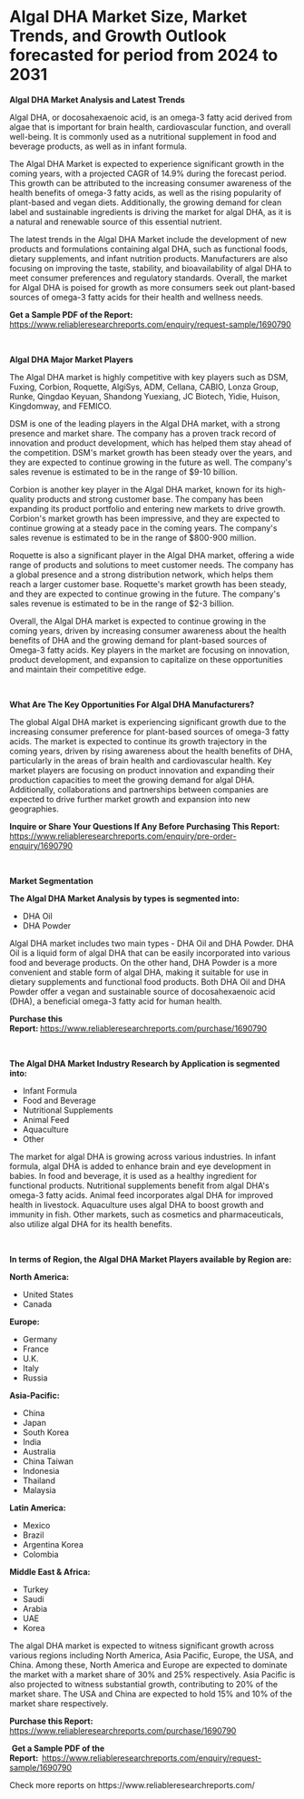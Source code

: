 <p><h1>Algal DHA Market Size, Market Trends, and Growth Outlook forecasted for period from 2024 to 2031</h1></p><p><strong>Algal DHA Market Analysis and Latest Trends</strong></p>
<p><p>Algal DHA, or docosahexaenoic acid, is an omega-3 fatty acid derived from algae that is important for brain health, cardiovascular function, and overall well-being. It is commonly used as a nutritional supplement in food and beverage products, as well as in infant formula.</p><p>The Algal DHA Market is expected to experience significant growth in the coming years, with a projected CAGR of 14.9% during the forecast period. This growth can be attributed to the increasing consumer awareness of the health benefits of omega-3 fatty acids, as well as the rising popularity of plant-based and vegan diets. Additionally, the growing demand for clean label and sustainable ingredients is driving the market for algal DHA, as it is a natural and renewable source of this essential nutrient.</p><p>The latest trends in the Algal DHA Market include the development of new products and formulations containing algal DHA, such as functional foods, dietary supplements, and infant nutrition products. Manufacturers are also focusing on improving the taste, stability, and bioavailability of algal DHA to meet consumer preferences and regulatory standards. Overall, the market for Algal DHA is poised for growth as more consumers seek out plant-based sources of omega-3 fatty acids for their health and wellness needs.</p></p>
<p><strong>Get a Sample PDF of the Report:&nbsp;</strong> <a href="https://www.reliableresearchreports.com/enquiry/request-sample/1690790">https://www.reliableresearchreports.com/enquiry/request-sample/1690790</a></p>
<p>&nbsp;</p>
<p><strong>Algal DHA Major Market Players</strong></p>
<p><p>The Algal DHA market is highly competitive with key players such as DSM, Fuxing, Corbion, Roquette, AlgiSys, ADM, Cellana, CABIO, Lonza Group, Runke, Qingdao Keyuan, Shandong Yuexiang, JC Biotech, Yidie, Huison, Kingdomway, and FEMICO.</p><p>DSM is one of the leading players in the Algal DHA market, with a strong presence and market share. The company has a proven track record of innovation and product development, which has helped them stay ahead of the competition. DSM's market growth has been steady over the years, and they are expected to continue growing in the future as well. The company's sales revenue is estimated to be in the range of $9-10 billion.</p><p>Corbion is another key player in the Algal DHA market, known for its high-quality products and strong customer base. The company has been expanding its product portfolio and entering new markets to drive growth. Corbion's market growth has been impressive, and they are expected to continue growing at a steady pace in the coming years. The company's sales revenue is estimated to be in the range of $800-900 million.</p><p>Roquette is also a significant player in the Algal DHA market, offering a wide range of products and solutions to meet customer needs. The company has a global presence and a strong distribution network, which helps them reach a larger customer base. Roquette's market growth has been steady, and they are expected to continue growing in the future. The company's sales revenue is estimated to be in the range of $2-3 billion.</p><p>Overall, the Algal DHA market is expected to continue growing in the coming years, driven by increasing consumer awareness about the health benefits of DHA and the growing demand for plant-based sources of Omega-3 fatty acids. Key players in the market are focusing on innovation, product development, and expansion to capitalize on these opportunities and maintain their competitive edge.</p></p>
<p>&nbsp;</p>
<p><strong>What Are The Key Opportunities For Algal DHA Manufacturers?</strong></p>
<p><p>The global Algal DHA market is experiencing significant growth due to the increasing consumer preference for plant-based sources of omega-3 fatty acids. The market is expected to continue its growth trajectory in the coming years, driven by rising awareness about the health benefits of DHA, particularly in the areas of brain health and cardiovascular health. Key market players are focusing on product innovation and expanding their production capacities to meet the growing demand for algal DHA. Additionally, collaborations and partnerships between companies are expected to drive further market growth and expansion into new geographies.</p></p>
<p><strong>Inquire or Share Your Questions If Any Before Purchasing This Report:</strong> <a href="https://www.reliableresearchreports.com/enquiry/pre-order-enquiry/1690790">https://www.reliableresearchreports.com/enquiry/pre-order-enquiry/1690790</a></p>
<p>&nbsp;</p>
<p><strong>Market Segmentation</strong></p>
<p><strong>The Algal DHA Market Analysis by types is segmented into:</strong></p>
<p><ul><li>DHA Oil</li><li>DHA Powder</li></ul></p>
<p><p>Algal DHA market includes two main types - DHA Oil and DHA Powder. DHA Oil is a liquid form of algal DHA that can be easily incorporated into various food and beverage products. On the other hand, DHA Powder is a more convenient and stable form of algal DHA, making it suitable for use in dietary supplements and functional food products. Both DHA Oil and DHA Powder offer a vegan and sustainable source of docosahexaenoic acid (DHA), a beneficial omega-3 fatty acid for human health.</p></p>
<p><strong>Purchase this Report:&nbsp;</strong><a href="https://www.reliableresearchreports.com/purchase/1690790">https://www.reliableresearchreports.com/purchase/1690790</a></p>
<p>&nbsp;</p>
<p><strong>The Algal DHA Market Industry Research by Application is segmented into:</strong></p>
<p><ul><li>Infant Formula</li><li>Food and Beverage</li><li>Nutritional Supplements</li><li>Animal Feed</li><li>Aquaculture</li><li>Other</li></ul></p>
<p><p>The market for algal DHA is growing across various industries. In infant formula, algal DHA is added to enhance brain and eye development in babies. In food and beverage, it is used as a healthy ingredient for functional products. Nutritional supplements benefit from algal DHA's omega-3 fatty acids. Animal feed incorporates algal DHA for improved health in livestock. Aquaculture uses algal DHA to boost growth and immunity in fish. Other markets, such as cosmetics and pharmaceuticals, also utilize algal DHA for its health benefits.</p></p>
<p>&nbsp;</p>
<p><strong>In terms of Region, the Algal DHA Market Players available by Region are:</strong></p>
<p>
    <p> <strong> North America: </strong>
        <ul>
            <li>United States</li>
            <li>Canada</li>
        </ul>
        </p> 
    <p> <strong> Europe: </strong>
        <ul>
            <li>Germany</li>
            <li>France</li>
            <li>U.K.</li>
            <li>Italy</li>
            <li>Russia</li>
        </ul>
        </p> 
    <p> <strong> Asia-Pacific: </strong>
        <ul>
            <li>China</li>
            <li>Japan</li>
            <li>South Korea</li>
            <li>India</li>
            <li>Australia</li>
            <li>China Taiwan</li>
            <li>Indonesia</li>
            <li>Thailand</li>
            <li>Malaysia</li>
        </ul>
        </p> 
    <p> <strong> Latin America: </strong>
        <ul>
            <li>Mexico</li>
            <li>Brazil</li>
            <li>Argentina Korea</li>
            <li>Colombia</li>
        </ul>
        </p> 
    <p> <strong> Middle East & Africa: </strong>
        <ul>
            <li>Turkey</li>
            <li>Saudi</li>
            <li>Arabia</li>
            <li>UAE</li>
            <li>Korea</li>
        </ul>
    </p>
    </p>
<p><p>The algal DHA market is expected to witness significant growth across various regions including North America, Asia Pacific, Europe, the USA, and China. Among these, North America and Europe are expected to dominate the market with a market share of 30% and 25% respectively. Asia Pacific is also projected to witness substantial growth, contributing to 20% of the market share. The USA and China are expected to hold 15% and 10% of the market share respectively.</p></p>
<p><strong>Purchase this Report: </strong><a href="https://www.reliableresearchreports.com/purchase/1690790">https://www.reliableresearchreports.com/purchase/1690790</a></p>
<p>&nbsp;<strong>Get a Sample PDF of the Report:&nbsp;&nbsp;</strong><a href="https://www.reliableresearchreports.com/enquiry/request-sample/1690790">https://www.reliableresearchreports.com/enquiry/request-sample/1690790</a></p>
<p><strong></strong></p>
<p>Check more reports on https://www.reliableresearchreports.com/</p>